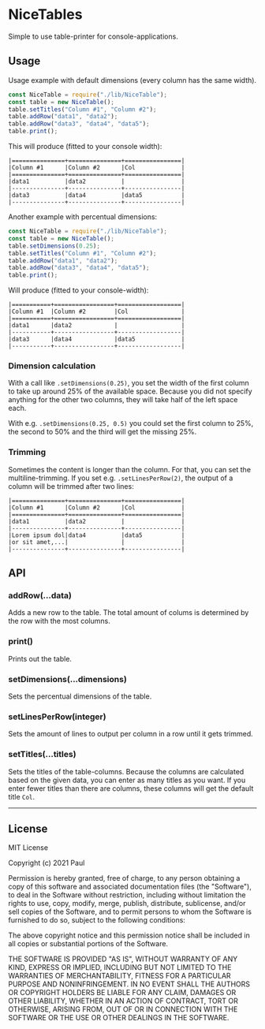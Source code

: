 # NiceTables
Simple to use table-printer for console-applications.

## Usage
Usage example with default dimensions (every column has the same width).

```js
const NiceTable = require("./lib/NiceTable");
const table = new NiceTable();
table.setTitles("Column #1", "Column #2");
table.addRow("data1", "data2");
table.addRow("data3", "data4", "data5");
table.print();
```
This will produce (fitted to your console width):
```
|===============+===============+================|
|Column #1      |Column #2      |Col             |
|===============+===============+================|
|data1          |data2          |                |
|---------------+---------------+----------------|
|data3          |data4          |data5           |
|---------------+---------------+----------------|
```

Another example with percentual dimensions:
```js
const NiceTable = require("./lib/NiceTable");
const table = new NiceTable();
table.setDimensions(0.25);
table.setTitles("Column #1", "Column #2");
table.addRow("data1", "data2");
table.addRow("data3", "data4", "data5");
table.print();
```
Will produce (fitted to your console-width):
```
|===========+=================+==================|
|Column #1  |Column #2        |Col               |
|===========+=================+==================|
|data1      |data2            |                  |
|-----------+-----------------+------------------|
|data3      |data4            |data5             |
|-----------+-----------------+------------------|
```

### Dimension calculation
With a call like `.setDimensions(0.25)`, you set the width of the first column to take up around 25% of the available space.
Because you did not specify anything for the other two columns, they will take half of the left space each.

With e.g. `.setDimensions(0.25, 0.5)` you could set the first column to 25%, the second to 50% and the third will get the missing 25%.

### Trimming
Sometimes the content is longer than the column. For that, you can set the multiline-trimming.
If you set e.g. `.setLinesPerRow(2)`, the output of a column will be trimmed after two lines:
```
|===============+===============+================|
|Column #1      |Column #2      |Col             |
|===============+===============+================|
|data1          |data2          |                |
|---------------+---------------+----------------|
|Lorem ipsum dol|data4          |data5           |
|or sit amet,...|               |                |
|---------------+---------------+----------------|
```
## API
### addRow(...data)
Adds a new row to the table. The total amount of colums is determined by the row with the most columns.

### print()
Prints out the table.

### setDimensions(...dimensions)
Sets the percentual dimensions of the table.

### setLinesPerRow(integer)
Sets the amount of lines to output per column in a row until it gets trimmed.

### setTitles(...titles)
Sets the titles of the table-columns. Because the columns are calculated based on the given data, you can enter as many titles as you want. If you enter fewer titles than there are columns, these columns will get the default title `Col`.

---

## License
MIT License

Copyright (c) 2021 Paul

Permission is hereby granted, free of charge, to any person obtaining a copy
of this software and associated documentation files (the "Software"), to deal
in the Software without restriction, including without limitation the rights
to use, copy, modify, merge, publish, distribute, sublicense, and/or sell
copies of the Software, and to permit persons to whom the Software is
furnished to do so, subject to the following conditions:

The above copyright notice and this permission notice shall be included in all
copies or substantial portions of the Software.

THE SOFTWARE IS PROVIDED "AS IS", WITHOUT WARRANTY OF ANY KIND, EXPRESS OR
IMPLIED, INCLUDING BUT NOT LIMITED TO THE WARRANTIES OF MERCHANTABILITY,
FITNESS FOR A PARTICULAR PURPOSE AND NONINFRINGEMENT. IN NO EVENT SHALL THE
AUTHORS OR COPYRIGHT HOLDERS BE LIABLE FOR ANY CLAIM, DAMAGES OR OTHER
LIABILITY, WHETHER IN AN ACTION OF CONTRACT, TORT OR OTHERWISE, ARISING FROM,
OUT OF OR IN CONNECTION WITH THE SOFTWARE OR THE USE OR OTHER DEALINGS IN THE
SOFTWARE.